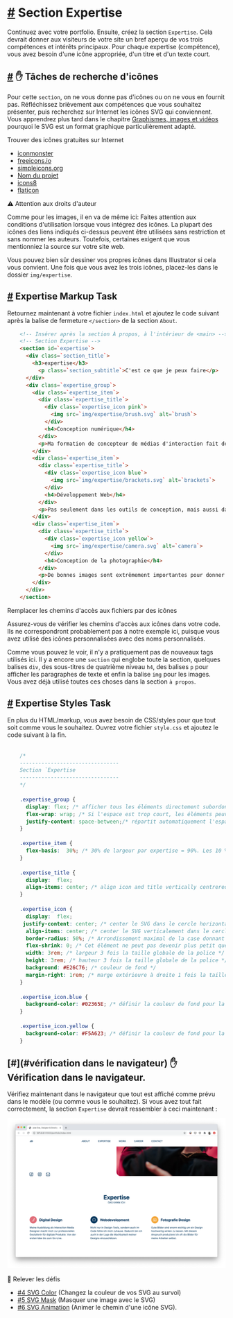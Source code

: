 [#](#section-expertise) Section Expertise
=========================================

Continuez avec votre portfolio. Ensuite, créez la section `Expertise`. Cela devrait donner aux visiteurs de votre site un bref aperçu de vos trois compétences et intérêts principaux. Pour chaque expertise (compétence), vous avez besoin d'une icône appropriée, d'un titre et d'un texte court.

[#](#icons-find-and-drop) :hand: Tâches de recherche d'icônes
---------------------------------------------------------------

Pour cette `section`, on ne vous donne pas d'icônes ou on ne vous en fournit pas. Réfléchissez brièvement aux compétences que vous souhaitez présenter, puis recherchez sur Internet les icônes SVG qui conviennent. Vous apprendrez plus tard dans le chapitre [Graphismes, images et vidéos](/guide/15_graphics_images_videos) pourquoi le SVG est un format graphique particulièrement adapté.

Trouver des icônes gratuites sur Internet

* [iconmonster](https://iconmonstr.com/)
* [freeicons.io](https://freeicons.io/)
* [simpleicons.org](https://simpleicons.org/)
* [Nom du projet](https://thenounproject.com/)
* [icons8](https://icons8.de/)
* [flaticon](https://www.flaticon.com/)

:warning: Attention aux droits d'auteur

Comme pour les images, il en va de même ici: Faites attention aux conditions d'utilisation lorsque vous intégrez des icônes. La plupart des icônes des liens indiqués ci-dessus peuvent être utilisées sans restriction et sans nommer les auteurs. Toutefois, certaines exigent que vous mentionniez la source sur votre site web.

Vous pouvez bien sûr dessiner vos propres icônes dans Illustrator si cela vous convient. Une fois que vous avez les trois icônes, placez-les dans le dossier `img/expertise`.

[#](#expertise-markup) Expertise Markup Task
-----------------------------------------------

Retournez maintenant à votre fichier `index.html` et ajoutez le code suivant après la balise de fermeture `</section>` de la section `About`.

```html
    <!-- Insérer après la section À propos, à l'intérieur de <main> -->
    <!-- Section Expertise -->
    <section id=`expertise`>
      <div class=`section_title`>
        <h3>expertise</h3>
          <p class=`section_subtitle`>C'est ce que je peux faire</p>
      </div>
      <div class=`expertise_group`>
        <div class=`expertise_item`>
          <div class=`expertise_title`>
            <div class=`expertise_icon pink`>
              <img src=`img/expertise/brush.svg` alt=`brush`>
            </div>
            <h4>Conception numérique</h4>
          </div>
          <p>Ma formation de concepteur de médias d'interaction fait de moi un concepteur professionnel de produits numériques. De l'idée initiale à la mise en service.</p>
        </div>
        <div class=`expertise_item`>
          <div class=`expertise_title`>
            <div class=`expertise_icon blue`>
              <img src=`img/expertise/brackets.svg` alt=`brackets`>
            </div>
            <h4>Développement Web</h4>
          </div>
          <p>Pas seulement dans les outils de conception, mais aussi dans le code, je me sens chez moi. Par conséquent, je suis également en mesure d'évaluer la faisabilité de mes conceptions</p>.
        </div>
        <div class=`expertise_item`>
          <div class=`expertise_title`>
            <div class=`expertise_icon yellow`>
              <img src=`img/expertise/camera.svg` alt=`camera`>
            </div>
            <h4>Conception de la photographie</h4>
          </div>
          <p>De bonnes images sont extrêmement importantes pour donner à un design une apparence de haute qualité. Dans cette optique, je produis souvent moi-même les images de mon travail.</p>
        </div>
      </div>
    </section>
```  

Remplacer les chemins d'accès aux fichiers par des icônes

Assurez-vous de vérifier les chemins d'accès aux icônes dans votre code. Ils ne correspondront probablement pas à notre exemple ici, puisque vous avez utilisé des icônes personnalisées avec des noms personnalisés.

Comme vous pouvez le voir, il n'y a pratiquement pas de nouveaux tags utilisés ici. Il y a encore une `section` qui englobe toute la section, quelques balises `div`, des sous-titres de quatrième niveau `h4`, des balises `p` pour afficher les paragraphes de texte et enfin la balise `img` pour les images. Vous avez déjà utilisé toutes ces choses dans la section `à propos`.

[#](#expertise-styles) Expertise Styles Task
-----------------------------------------------

En plus du HTML/markup, vous avez besoin de CSS/styles pour que tout soit comme vous le souhaitez. Ouvrez votre fichier `style.css` et ajoutez le code suivant à la fin.

```css

    /* 
    --------------------------------
    Section `Expertise
    --------------------------------
    */
    
    .expertise_group {
      display: flex; /* afficher tous les éléments directement subordonnés les uns à côté des autres */
      flex-wrap: wrap; /* Si l'espace est trop court, les éléments peuvent s'wrap sur une nouvelle ligne */
      justify-content: space-between;/* répartit automatiquement l'espace entre les éléments */
    }
    
    .expertise_item {
      flex-basis:  30%; /* 30% de largeur par expertise = 90%. Les 10 % restants sont répartis entre les postes sous forme d'espacement */
    }
    
    .expertise_title {
      display:  flex;
      align-items: center; /* align icon and title vertically centrered */
    }
    
    .expertise_icon {
      display:  flex;
     justify-content: center; /* center le SVG dans le cercle horizontalement */
      align-items: center; /* center le SVG verticalement dans le cercle */
      border-radius: 50%; /* Arrondissement maximal de la case donnant lieu à un cercle */
      flex-shrink: 0; /* Cet élément ne peut pas devenir plus petit que l'espace minimum dont il a besoin pour afficher son propre contenu normalement */
      width: 3rem; /* largeur 3 fois la taille globale de la police */
      height: 3rem; /* hauteur 3 fois la taille globale de la police */
      background: #E26C76; /* couleur de fond */
      margin-right: 1rem; /* marge extérieure à droite 1 fois la taille globale de la police */
    }
    
    .expertise_icon.blue {
      background-color: #02365E; /* définir la couleur de fond pour la classe .blue */
    }
    
    .expertise_icon.yellow {
      background-color: #F5A623; /* définir la couleur de fond pour la classe .yellow */
    }
```    

[#](#vérification dans le navigateur) :hand: Vérification dans le navigateur.
---------------------------------------------------------

Vérifiez maintenant dans le navigateur que tout est affiché comme prévu dans le modèle (ou comme vous le souhaitez). Si vous avez tout fait correctement, la section `Expertise` devrait ressembler à ceci maintenant :

![Expertise des styles](https://github.com/inetis-ch/viscom-cie1/raw/main/asset/img/expertise_with_styles.039ad131.png)

:mega:  Relever les défis

* [#4 SVG Color](/viscom-cie1/challenges/#_4-svg-color) (Changez la couleur de vos SVG au survol)
* [#5 SVG Mask](/viscom-cie1/challenges/#_5-svg-mask) (Masquer une image avec le SVG)
* [#6 SVG Animation](/viscom-cie1/challenges/#_6-svg-animation) (Animer le chemin d'une icône SVG).
